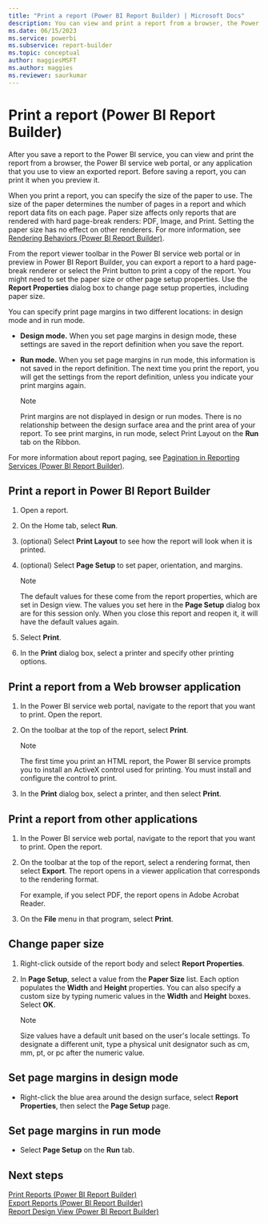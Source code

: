```yaml
---
title: "Print a report (Power BI Report Builder) | Microsoft Docs"
description: You can view and print a report from a browser, the Power BI service web portal, or any application that you use to view an exported report.
ms.date: 06/15/2023
ms.service: powerbi
ms.subservice: report-builder
ms.topic: conceptual
author: maggiesMSFT
ms.author: maggies
ms.reviewer: saurkumar
---
```

# Print a report (Power BI Report Builder)
  After you save a report to the Power BI service, you can view and print the report from a browser, the Power BI service web portal, or any application that you use to view an exported report. Before saving a report, you can print it when you preview it.  
  
 When you print a report, you can specify the size of the paper to use. The size of the paper determines the number of pages in a report and which report data fits on each page. Paper size affects only reports that are rendered with hard page-break renders: PDF, Image, and Print. Setting the paper size has no effect on other renderers. For more information, see [Rendering Behaviors &#40;Power BI Report Builder&#41;](/sql/reporting-services/report-design/rendering-behaviors-report-builder-and-ssrs).  
  
 From the report viewer toolbar in the Power BI service web portal or in preview in Power BI Report Builder, you can export a report to a hard page-break renderer or select the Print button to print a copy of the report. You might need to set the paper size or other page setup properties. Use the **Report Properties** dialog box to change page setup properties, including paper size.  
  
 You can specify print page margins in two different locations: in design mode and in run mode.  
  
-   **Design mode.** When you set page margins in design mode, these settings are saved in the report definition when you save the report.  
  
-   **Run mode.** When you set page margins in run mode, this information is not saved in the report definition. The next time you print the report, you will get the settings from the report definition, unless you indicate your print margins again.  
  
    > [!NOTE]  
    >  Print margins are not displayed in design or run modes. There is no relationship between the design surface area and the print area of your report. To see print margins, in run mode, select Print Layout on the **Run** tab on the Ribbon.  
  
 For more information about report paging, see [Pagination in Reporting Services &#40;Power BI Report Builder&#41;](/sql/reporting-services/report-design/pagination-in-reporting-services-report-builder-and-ssrs).  
  
  
## Print a report in Power BI Report Builder  
  
1.  Open a report.  
  
2.  On the Home tab, select **Run**.  
  
3.  (optional) Select **Print Layout** to see how the report will look when it is printed.  
  
4.  (optional) Select **Page Setup** to set paper, orientation, and margins.  
  
    > [!NOTE]  
    >  The default values for these come from the report properties, which are set in Design view. The values you set here in the **Page Setup** dialog box are for this session only. When you close this report and reopen it, it will have the default values again.  
  
5.  Select **Print**.  
  
6.  In the **Print** dialog box, select a printer and specify other printing options.  
  
## Print a report from a Web browser application  
  
1.  In the Power BI service web portal, navigate to the report that you want to print. Open the report.  
  
3.  On the toolbar at the top of the report, select **Print**.  
  
    > [!NOTE]  
    >  The first time you print an HTML report, the Power BI service prompts you to install an ActiveX control used for printing. You must install and configure the control to print.  
  
4.  In the **Print** dialog box, select a printer, and then select **Print**.  
  
## Print a report from other applications  
  
1.  In the Power BI service web portal, navigate to the report that you want to print. Open the report.  
  
2.  On the toolbar at the top of the report, select a rendering format, then select **Export**. The report opens in a viewer application that corresponds to the rendering format.  
  
     For example, if you select PDF, the report opens in Adobe Acrobat Reader.  
  
3.  On the **File** menu in that program, select **Print**.  
  
## Change paper size  
  
1.  Right-click outside of the report body and select **Report Properties**.  
  
2.  In **Page Setup**, select a value from the **Paper Size** list. Each option populates the **Width** and **Height** properties. You can also specify a custom size by typing numeric values in the **Width** and **Height** boxes. Select **OK**.
  
    > [!NOTE]  
    >  Size values have a default unit based on the user's locale settings. To designate a different unit, type a physical unit designator such as cm, mm, pt, or pc after the numeric value.  
  
## Set page margins in design mode  
  
-   Right-click the blue area around the design surface, select **Report Properties**, then select the **Page Setup** page.  
  
## Set page margins in run mode  
  
-   Select **Page Setup** on the **Run** tab.  
  
## Next steps  
 [Print Reports &#40;Power BI Report Builder&#41;](/sql/reporting-services/report-builder/print-reports-report-builder-and-ssrs)   
 [Export Reports &#40;Power BI Report Builder&#41;](/sql/reporting-services/report-builder/export-reports-report-builder-and-ssrs)   
 [Report Design View &#40;Power BI Report Builder&#41;](/sql/reporting-services/report-builder/report-design-view-report-builder)  
  
